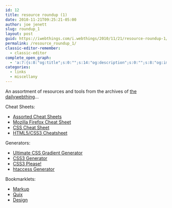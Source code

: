 ```yaml
---
id: 12
title: resource roundup (1)
date: 2010-11-21T09:25:21-05:00
author: joe jenett
slug: roundup_1
layout: post
guid: https://iwebthings.com/i.webthings/2010/11/21/resource-roundup-1/
permalink: /resource_roundup_1/
classic-editor-remember:
  - classic-editor
complete_open_graph:
  - 'a:7:{s:8:"og:title";s:0:"";s:14:"og:description";s:0:"";s:8:"og:image";s:0:"";s:7:"og:type";s:0:"";s:12:"twitter:card";s:7:"summary";s:19:"twitter:description";s:0:"";s:15:"twitter:creator";s:0:"";}'
categories:
  - links
  - miscellany
---
```

An assortment of resources and tools from the archives of [the dailywebthing](http://dailywebthing.com/linkport/)&#8230;

Cheat Sheets:

  * [Assorted Cheat Sheets](http://www.addedbytes.com/cheat-sheets/)
  * [Mozilla Firefox Cheat Sheet](http://lesliefranke.com/files/reference/firefoxcheatsheet.html)
  * [CSS Cheat Sheet](http://lesliefranke.com/files/reference/csscheatsheet.html)
  * [HTML5/CSS3 Cheatsheet](http://www.storiesinflight.com/html5/)

Generators:

  * [Ultimate CSS Gradient Generator](http://www.colorzilla.com/gradient-editor/)
  * [CSS3 Generator](http://css3generator.com/)
  * [CSS3 Please!](http://css3please.com/)
  * [htaccess Generator](http://cooletips.de/htaccess/)

Bookmarklets:

  * [Markup](http://markup.io/)
  * [Quix](http://quixapp.com/)
  * [Design](http://www.sprymedia.co.uk/article/Design)